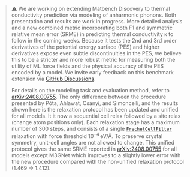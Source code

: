 > ⚠️ We are working on extending Matbench Discovery to thermal conductivity prediction via modeling of anharmonic phonons.
> Both presentation and results are work in progress.
> More detailed analysis and a new combined metric incorporating both F1 and symmetric relative mean error (SRME) in predicting thermal conductivity κ to follow in the coming weeks.
> Because it tests the 2nd and 3rd order derivatives of the potential energy surface (PES) and higher derivatives expose even subtle discontinuities in the PES, we believe this to be a stricter and more robust metric for measuring both the utility of ML force fields and the physical accuracy of the PES encoded by a model.
> We invite early feedback on this benchmark extension via [GitHub Discussions](https://github.com/janosh/matbench-discovery/discussions).
>
> For details on the modeling task and evaluation method, refer to [arXiv:2408.00755](https://arxiv.org/abs/2408.00755).
> The only difference between the procedure presented by Póta, Ahlawat, Csányi, and Simoncelli, and the results shown here is the relaxation protocol has been updated and unified for all models.
> It it now a sequential cell relax followed by a site relax (change atom positions only). Each relaxation stage has a maximum number of 300 steps, and consists of a single [`FrechetCellFilter`](https://gitlab.com/ase/ase/-/blob/e65782af/ase/filters.py#L495) relaxation with force threshold $10^{-4} \, \text{eV/Å}$. To preserve crystal symmetry, unit-cell angles are not allowed to change. This unified protocol gives the same SRME reported in [arXiv:2408.00755](https://arxiv.org/abs/2408.00755) for all models except M3GNet which improves to a slightly lower error with the new procedure compared with the non-unified relaxation protocol (1.469 -> 1.412).

